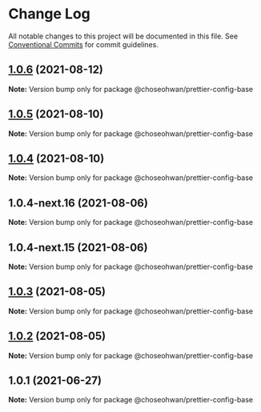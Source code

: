 # Change Log

All notable changes to this project will be documented in this file.
See [Conventional Commits](https://conventionalcommits.org) for commit guidelines.

## [1.0.6](https://github.com/ChoSeoHwan/library/compare/@choseohwan/prettier-config-base@1.0.5...@choseohwan/prettier-config-base@1.0.6) (2021-08-12)

**Note:** Version bump only for package @choseohwan/prettier-config-base





## [1.0.5](https://github.com/ChoSeoHwan/library/compare/@choseohwan/prettier-config-base@1.0.4-next.16...@choseohwan/prettier-config-base@1.0.5) (2021-08-10)

**Note:** Version bump only for package @choseohwan/prettier-config-base





## [1.0.4](https://github.com/ChoSeoHwan/library/compare/@choseohwan/prettier-config-base@1.0.4-next.16...@choseohwan/prettier-config-base@1.0.4) (2021-08-10)

**Note:** Version bump only for package @choseohwan/prettier-config-base





## 1.0.4-next.16 (2021-08-06)

**Note:** Version bump only for package @choseohwan/prettier-config-base





## 1.0.4-next.15 (2021-08-06)

**Note:** Version bump only for package @choseohwan/prettier-config-base





## [1.0.3](https://github.com/ChoSeoHwan/library/compare/@choseohwan/prettier-config-base@1.0.2...@choseohwan/prettier-config-base@1.0.3) (2021-08-05)

**Note:** Version bump only for package @choseohwan/prettier-config-base





## [1.0.2](https://github.com/ChoSeoHwan/library/compare/@choseohwan/prettier-config-base@1.0.1...@choseohwan/prettier-config-base@1.0.2) (2021-08-05)

**Note:** Version bump only for package @choseohwan/prettier-config-base





## 1.0.1 (2021-06-27)

**Note:** Version bump only for package @choseohwan/prettier-config-base
